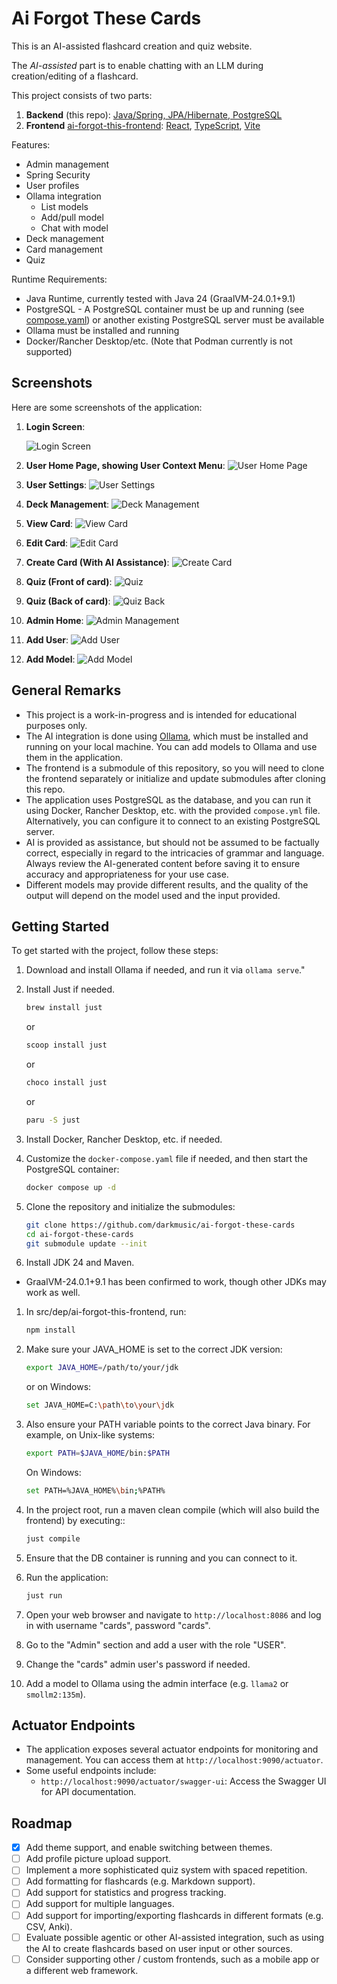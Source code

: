 # Ai Forgot These Cards

This is an AI-assisted flashcard creation and quiz website.

The _AI-assisted_ part is to enable chatting with an LLM during creation/editing of a flashcard.

This project consists of two parts:

1. **Backend** (this repo): [Java/Spring, JPA/Hibernate, PostgreSQL](https://github.com/darkmusic/ai-forgot-these-cards)
2. **Frontend** [ai-forgot-this-frontend](https://github.com/darkmusic/ai-forgot-this-frontend): [React](https://react.dev/), [TypeScript](https://www.typescriptlang.org/), [Vite](https://vite.dev/)

Features:

- Admin management
- Spring Security
- User profiles
- Ollama integration
  - List models
  - Add/pull model
  - Chat with model
- Deck management
- Card management
- Quiz

Runtime Requirements:

- Java Runtime, currently tested with Java 24 (GraalVM-24.0.1+9.1)
- PostgreSQL - A PostgreSQL container must be up and running (see [compose.yaml](compose.yaml)) or another existing PostgreSQL server must be available
- Ollama must be installed and running
- Docker/Rancher Desktop/etc. (Note that Podman currently is not supported)

## Screenshots

Here are some screenshots of the application:

1. **Login Screen**:

   ![Login Screen](res/screenshots/sign_in.png)
2. **User Home Page, showing User Context Menu**:
   ![User Home Page](res/screenshots/user_home.png)
3. **User Settings**:
   ![User Settings](res/screenshots/user_settings.png)
4. **Deck Management**:
   ![Deck Management](res/screenshots/manage_deck.png)
5. **View Card**:
   ![View Card](res/screenshots/view_card.png)
6. **Edit Card**:
   ![Edit Card](res/screenshots/edit_card.png)
7. **Create Card (With AI Assistance)**:
   ![Create Card](res/screenshots/create_card.png)
8. **Quiz (Front of card)**:
   ![Quiz](res/screenshots/quiz_front.png)
9. **Quiz (Back of card)**:
   ![Quiz Back](res/screenshots/quiz_back.png)
10. **Admin Home**:
    ![Admin Management](res/screenshots/admin_home.png)
11. **Add User**:
    ![Add User](res/screenshots/add_user.png)
12. **Add Model**:
    ![Add Model](res/screenshots/add_model.png)

## General Remarks

- This project is a work-in-progress and is intended for educational purposes only.
- The AI integration is done using [Ollama](https://ollama.com/), which must be installed and running on your local machine. You can add models to Ollama and use them in the application.
- The frontend is a submodule of this repository, so you will need to clone the frontend separately or initialize and update submodules after cloning this repo.
- The application uses PostgreSQL as the database, and you can run it using Docker, Rancher Desktop, etc. with the provided `compose.yml` file. Alternatively, you can configure it to connect to an existing PostgreSQL server.
- AI is provided as assistance, but should not be assumed to be factually correct, especially in regard to the intricacies of grammar and language. Always review the AI-generated content before saving it to ensure accuracy and appropriateness for your use case.
- Different models may provide different results, and the quality of the output will depend on the model used and the input provided.

## Getting Started

To get started with the project, follow these steps:

1. Download and install Ollama if needed, and run it via `ollama serve`."
1. Install Just if needed.

   ```bash
   brew install just
   ```

   or

   ```bash
   scoop install just
   ```

   or

   ```bash
   choco install just
   ```

    or

    ```bash
   paru -S just
   ```

1. Install Docker, Rancher Desktop, etc. if needed.
1. Customize the `docker-compose.yaml` file if needed, and then start the PostgreSQL container:

   ```bash
   docker compose up -d
   ```

1. Clone the repository and initialize the submodules:

   ```bash
   git clone https://github.com/darkmusic/ai-forgot-these-cards
   cd ai-forgot-these-cards
   git submodule update --init
   ```

1. Install JDK 24 and Maven.

- GraalVM-24.0.1+9.1 has been confirmed to work, though other JDKs may work as well.

1. In src/dep/ai-forgot-this-frontend, run:

   ```bash
   npm install
   ```

1. Make sure your JAVA_HOME is set to the correct JDK version:

   ```bash
   export JAVA_HOME=/path/to/your/jdk
   ```

   or on Windows:

   ```bash
   set JAVA_HOME=C:\path\to\your\jdk
   ```

1. Also ensure your PATH variable points to the correct Java binary. For example, on Unix-like systems:

   ```bash
   export PATH=$JAVA_HOME/bin:$PATH
   ```

   On Windows:

   ```bash
   set PATH=%JAVA_HOME%\bin;%PATH%
   ```

1. In the project root, run a maven clean compile (which will also build the frontend) by executing::

   ```bash
   just compile
   ```

1. Ensure that the DB container is running and you can connect to it.
1. Run the application:

    ```bash
    just run
    ```

1. Open your web browser and navigate to `http://localhost:8086` and log in with username "cards", password "cards".
1. Go to the "Admin" section and add a user with the role "USER".
1. Change the "cards" admin user's password if needed.
1. Add a model to Ollama using the admin interface (e.g. `llama2` or `smollm2:135m`).

## Actuator Endpoints

- The application exposes several actuator endpoints for monitoring and management. You can access them at `http://localhost:9090/actuator`.
- Some useful endpoints include:
  - `http://localhost:9090/actuator/swagger-ui`: Access the Swagger UI for API documentation.

## Roadmap

- [X] Add theme support, and enable switching between themes.
- [ ] Add profile picture upload support.
- [ ] Implement a more sophisticated quiz system with spaced repetition.
- [ ] Add formatting for flashcards (e.g. Markdown support).
- [ ] Add support for statistics and progress tracking.
- [ ] Add support for multiple languages.
- [ ] Add support for importing/exporting flashcards in different formats (e.g. CSV, Anki).
- [ ] Evaluate possible agentic or other AI-assisted integration, such as using the AI to create flashcards based on user input or other sources.
- [ ] Consider supporting other / custom frontends, such as a mobile app or a different web framework.
